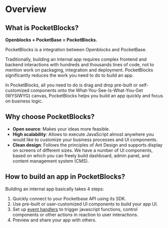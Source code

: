 # Overview

## What is PocketBlocks?

**Openblocks + PocketBase = PocketBlocks.**

PocketBlocks is a integration between Openblocks and PocketBase.

Traditionally, building an internal app requires complex frontend and backend interactions with hundreds and thousands lines of code, not to mention work on packaging, integration and deployment. PocketBlocks significantly reduces the work you need to do to build an app.

In PocketBlocks, all you need to do is drag and drop pre-built or self-customized components onto the What-You-See-Is-What-You-Get (WYSIWYG) canvas, PocketBlocks helps you build an app quickly and focus on business logic.

## Why choose PocketBlocks?

- **Open source**: Makes your ideas more feasible.
- **High scalability**: Allows to execute JavaScript almost anywhere you would like to customize your business processes and UI components.
- **Clean design**: Follows the principles of Ant Design and supports display on screens of different sizes. We have a number of UI components, based on which you can freely build dashboard, admin panel, and content management system (CMS).

## How to build an app in PocketBlocks?

Building an internal app basically takes 4 steps:

1. Quickly connect to your Pocketbase API using its SDK.
2. Use pre-built or user-customized UI components to build your app UI.
3. Set up [event handlers](build-apps/event-handlers.md) to trigger javascript functions, control components or other actions in reaction to user interactions.
4. Preview and share your app with others.
